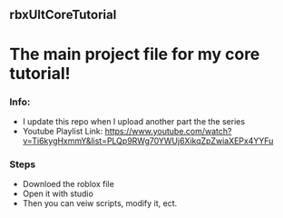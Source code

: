 ## rbxUltCoreTutorial
# The main project file for my core tutorial!

### Info:
- I update this repo when I upload another part the the series
- Youtube Playlist Link: https://www.youtube.com/watch?v=Ti6kygHxmmY&list=PLQp9RWg70YWUj6XikqZpZwiaXEPx4YYFu

### Steps
- Downloed the roblox file
- Open it with studio
- Then you can veiw scripts, modify it, ect.


